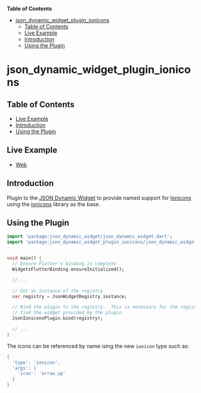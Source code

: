 <!-- START doctoc generated TOC please keep comment here to allow auto update -->
<!-- DON'T EDIT THIS SECTION, INSTEAD RE-RUN doctoc TO UPDATE -->
**Table of Contents**

- [json_dynamic_widget_plugin_ionicons](#json_dynamic_widget_plugin_ionicons)
  - [Table of Contents](#table-of-contents)
  - [Live Example](#live-example)
  - [Introduction](#introduction)
  - [Using the Plugin](#using-the-plugin)

<!-- END doctoc generated TOC please keep comment here to allow auto update -->

# json_dynamic_widget_plugin_ionicons

## Table of Contents

* [Live Example](#live-example)
* [Introduction](#introduction)
* [Using the Plugin](#using-the-plugin)


## Live Example

* [Web](https://peiffer-innovations.github.io/json_dynamic_widget_plugin_ionicons/web/index.html#/)


## Introduction

Plugin to the [JSON Dynamic Widget](https://peiffer-innovations.github.io/json_dynamic_widget) to provide named support for [Ionicons](https://ionicons.com/) using the [ionicons](https://pub.dev/packages/ionicons) library as the base.


## Using the Plugin

```dart
import 'package:json_dynamic_widget/json_dynamic_widget.dart';
import 'package:json_dynamic_widget_plugin_ionicons/json_dynamic_widget_plugin_ionicons.dart';


void main() {
  // Ensure Flutter's binding is complete
  WidgetsFlutterBinding.ensureInitialized();

  // ...

  // Get an instance of the registry
  var registry = JsonWidgetRegistry.instance;

  // Bind the plugin to the registry.  This is necessary for the registry to
  // find the widget provided by the plugin
  JsonIoniconsPlugin.bind(registry);

  // ...
}
```

The icons can be referenced by name ising the new `ionicon` type such as:
```dart
{
  'type': 'ionicon',
  'args': {
    'icon': 'arrow_up'
  }
}
```
